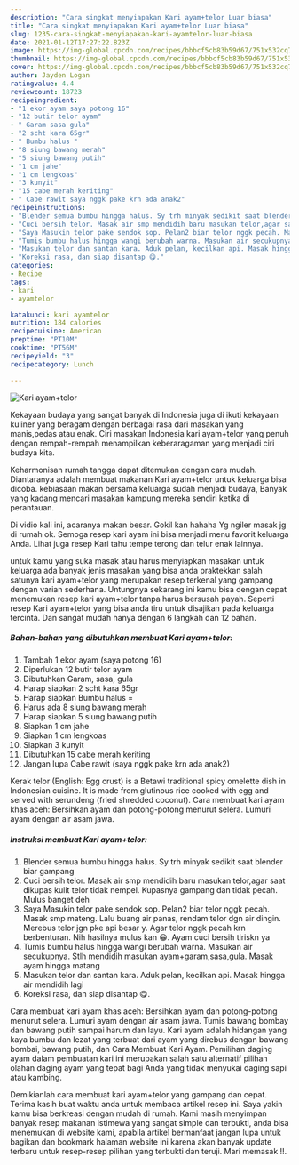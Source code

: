 ```yaml
---
description: "Cara singkat menyiapakan Kari ayam+telor Luar biasa"
title: "Cara singkat menyiapakan Kari ayam+telor Luar biasa"
slug: 1235-cara-singkat-menyiapakan-kari-ayamtelor-luar-biasa
date: 2021-01-12T17:27:22.823Z
image: https://img-global.cpcdn.com/recipes/bbbcf5cb83b59d67/751x532cq70/kari-ayamtelor-foto-resep-utama.jpg
thumbnail: https://img-global.cpcdn.com/recipes/bbbcf5cb83b59d67/751x532cq70/kari-ayamtelor-foto-resep-utama.jpg
cover: https://img-global.cpcdn.com/recipes/bbbcf5cb83b59d67/751x532cq70/kari-ayamtelor-foto-resep-utama.jpg
author: Jayden Logan
ratingvalue: 4.4
reviewcount: 18723
recipeingredient:
- "1 ekor ayam saya potong 16"
- "12 butir telor ayam"
- " Garam sasa gula"
- "2 scht kara 65gr"
- " Bumbu halus "
- "8 siung bawang merah"
- "5 siung bawang putih"
- "1 cm jahe"
- "1 cm lengkoas"
- "3 kunyit"
- "15 cabe merah keriting"
- " Cabe rawit saya nggk pake krn ada anak2"
recipeinstructions:
- "Blender semua bumbu hingga halus. Sy trh minyak sedikit saat blender biar gampang"
- "Cuci bersih telor. Masak air smp mendidih baru masukan telor,agar saat dikupas kulit telor tidak nempel. Kupasnya gampang dan tidak pecah. Mulus banget deh"
- "Saya Masukin telor pake sendok sop. Pelan2 biar telor nggk pecah. Masak smp mateng. Lalu buang air panas, rendam telor dgn air dingin. Merebus telor jgn pke api besar y. Agar telor nggk pecah krn berbenturan. Nih hasilnya mulus kan 😁. Ayam cuci bersih tiriskn ya"
- "Tumis bumbu halus hingga wangi berubah warna. Masukan air secukupnya. Stlh mendidih masukan ayam+garam,sasa,gula. Masak ayam hingga matang"
- "Masukan telor dan santan kara. Aduk pelan, kecilkan api. Masak hingga air mendidih lagi"
- "Koreksi rasa, dan siap disantap 😋."
categories:
- Recipe
tags:
- kari
- ayamtelor

katakunci: kari ayamtelor 
nutrition: 184 calories
recipecuisine: American
preptime: "PT10M"
cooktime: "PT56M"
recipeyield: "3"
recipecategory: Lunch

---
```



![Kari ayam+telor](https://img-global.cpcdn.com/recipes/bbbcf5cb83b59d67/751x532cq70/kari-ayamtelor-foto-resep-utama.jpg)

Kekayaan budaya yang sangat banyak di Indonesia juga di ikuti kekayaan kuliner yang beragam dengan berbagai rasa dari masakan yang manis,pedas atau enak. Ciri masakan Indonesia kari ayam+telor yang penuh dengan rempah-rempah menampilkan keberaragaman yang menjadi ciri budaya kita.


Keharmonisan rumah tangga dapat ditemukan dengan cara mudah. Diantaranya adalah membuat makanan Kari ayam+telor untuk keluarga bisa dicoba. kebiasaan makan bersama keluarga sudah menjadi budaya, Banyak yang kadang mencari masakan kampung mereka sendiri ketika di perantauan.

Di vidio kali ini, acaranya makan besar. Gokil kan hahaha Yg ngiler masak jg di rumah ok. Semoga resep kari ayam ini bisa menjadi menu favorit keluarga Anda. Lihat juga resep Kari tahu tempe terong dan telur enak lainnya.

untuk kamu yang suka masak atau harus menyiapkan masakan untuk keluarga ada banyak jenis masakan yang bisa anda praktekkan salah satunya kari ayam+telor yang merupakan resep terkenal yang gampang dengan varian sederhana. Untungnya sekarang ini kamu bisa dengan cepat menemukan resep kari ayam+telor tanpa harus bersusah payah.
Seperti resep Kari ayam+telor yang bisa anda tiru untuk disajikan pada keluarga tercinta. Dan sangat mudah hanya dengan 6 langkah dan 12 bahan.


<!--inarticleads1-->

##### Bahan-bahan yang dibutuhkan membuat Kari ayam+telor:

1. Tambah 1 ekor ayam (saya potong 16)
1. Diperlukan 12 butir telor ayam
1. Dibutuhkan  Garam, sasa, gula
1. Harap siapkan 2 scht kara 65gr
1. Harap siapkan  Bumbu halus =
1. Harus ada 8 siung bawang merah
1. Harap siapkan 5 siung bawang putih
1. Siapkan 1 cm jahe
1. Siapkan 1 cm lengkoas
1. Siapkan 3 kunyit
1. Dibutuhkan 15 cabe merah keriting
1. Jangan lupa  Cabe rawit (saya nggk pake krn ada anak2)


Kerak telor (English: Egg crust) is a Betawi traditional spicy omelette dish in Indonesian cuisine. It is made from glutinous rice cooked with egg and served with serundeng (fried shredded coconut). Cara membuat kari ayam khas aceh: Bersihkan ayam dan potong-potong menurut selera. Lumuri ayam dengan air asam jawa. 

<!--inarticleads2-->

##### Instruksi membuat  Kari ayam+telor:

1. Blender semua bumbu hingga halus. Sy trh minyak sedikit saat blender biar gampang
1. Cuci bersih telor. Masak air smp mendidih baru masukan telor,agar saat dikupas kulit telor tidak nempel. Kupasnya gampang dan tidak pecah. Mulus banget deh
1. Saya Masukin telor pake sendok sop. Pelan2 biar telor nggk pecah. Masak smp mateng. Lalu buang air panas, rendam telor dgn air dingin. Merebus telor jgn pke api besar y. Agar telor nggk pecah krn berbenturan. Nih hasilnya mulus kan 😁. Ayam cuci bersih tiriskn ya
1. Tumis bumbu halus hingga wangi berubah warna. Masukan air secukupnya. Stlh mendidih masukan ayam+garam,sasa,gula. Masak ayam hingga matang
1. Masukan telor dan santan kara. Aduk pelan, kecilkan api. Masak hingga air mendidih lagi
1. Koreksi rasa, dan siap disantap 😋.


Cara membuat kari ayam khas aceh: Bersihkan ayam dan potong-potong menurut selera. Lumuri ayam dengan air asam jawa. Tumis bawang bombay dan bawang putih sampai harum dan layu. Kari ayam adalah hidangan yang kaya bumbu dan lezat yang terbuat dari ayam yang direbus dengan bawang bombai, bawang putih, dan Cara Membuat Kari Ayam. Pemilihan daging ayam dalam pembuatan kari ini merupakan salah satu alternatif pilihan olahan daging ayam yang tepat bagi Anda yang tidak menyukai daging sapi atau kambing. 

Demikianlah cara membuat kari ayam+telor yang gampang dan cepat. Terima kasih buat waktu anda untuk membaca artikel resep ini. Saya yakin kamu bisa berkreasi dengan mudah di rumah. Kami masih menyimpan banyak resep makanan istimewa yang sangat simple dan terbukti, anda bisa menemukan di website kami, apabila artikel bermanfaat jangan lupa untuk bagikan dan bookmark halaman website ini karena akan banyak update terbaru untuk resep-resep pilihan yang terbukti dan teruji. Mari memasak !!. 
